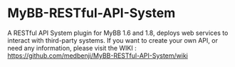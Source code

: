 MyBB-RESTful-API-System
=======================

A RESTful API System plugin for MyBB 1.6 and 1.8, deploys web services to interact with third-party systems.
If you want to create your own API, or need any information, please visit the WIKI : https://github.com/medbenji/MyBB-RESTful-API-System/wiki

